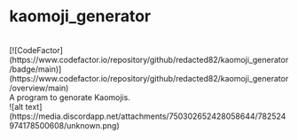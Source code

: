 # kaomoji_generator
<br>
[![CodeFactor](https://www.codefactor.io/repository/github/redacted82/kaomoji_generator/badge/main)](https://www.codefactor.io/repository/github/redacted82/kaomoji_generator/overview/main)
<br />
A program to genorate Kaomojis.
<br />
![alt text](https://media.discordapp.net/attachments/750302652428058644/782524974178500608/unknown.png)
